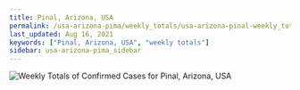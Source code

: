 ```yaml
---
title: Pinal, Arizona, USA
permalink: /usa-arizona-pima/weekly_totals/usa-arizona-pinal-weekly_totals.html
last_updated: Aug 16, 2021
keywords: ["Pinal, Arizona, USA", "weekly totals"]
sidebar: usa-arizona-pima_sidebar
---
```


![Weekly Totals of Confirmed Cases for Pinal, Arizona, USA](/covid_tracker/images/graphs/usa-arizona-pinal-weekly_totals_graph.png)
